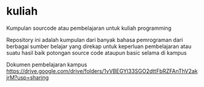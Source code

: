 # kuliah
Kumpulan sourcode atau pembelajaran untuk kuliah programming

Repository ini adalah kumpulan dari banyak bahasa pemrograman dari
berbagai sumber belajar yang direkap untuk keperluan pembelajaran atau
suatu hasil baik potongan source code ataupun basic selama di kampus

Dokumen pembelajaran kampus
https://drive.google.com/drive/folders/1vVBEGYl33SGO2dttFbRZFAnThV2akjrM?usp=sharing
